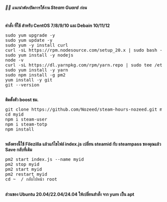 <h5 align="left">👩‍💻 แนะนำต้องปิดการใช้งาน Steam Guard ก่อน</h5>
<br />
<b>คำสั่ง ที่ใช้ สำหรับ CentOS 7/8/9/10 และ Debain 10/11/12</b><br />

<pre>sudo yum upgrade -y
sudo yum update -y
sudo yum -y install curl
curl -sL https://rpm.nodesource.com/setup_20.x | sudo bash -
sudo yum install -y nodejs
node -v
curl -sL https://dl.yarnpkg.com/rpm/yarn.repo | sudo tee /etc/yum.repos.d/yarn.repo
sudo yum install -y yarn
sudo npm install -g pm2
yum install -y git
git --version</pre>
<br />
<b>ติดตั้งตัว boost ชม.</b>
<pre>git clone https://github.com/Nozeed/steam-hours-nozeed.git myid
cd myid
npm i steam-user
npm i steam-totp
npm install</pre>
<br />
<b>หลังตรงนี้ใช้ Filezilla แล้วแก้ไขไฟล์ index.js เปลี่ยน steamid กับ steampass ของคุณแล้ว Save กลับที่เดิม</b>
<pre>pm2 start index.js --name myid
pm2 stop myid
pm2 start myid
pm2 restart myid
cd ~  / กลับไปหน้า root</pre>
<br />
<b>ส่วนของ Ubuntu 20.04/22.04/24.04 ให้เปลี่ยนสำสั่ง จาก yum เป็น apt</b>
